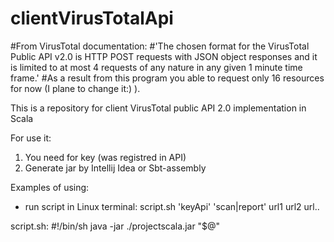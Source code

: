 # clientVirusTotalApi

#From VirusTotal documentation:
#'The chosen format for the VirusTotal Public API v2.0 is HTTP POST requests with JSON object responses and it is limited to at most 4 requests of any nature in any given 1 minute time frame.'
#As a result from this program you able to request only 16 resources for now (I plane to change it:) ).

This is a repository for client VirusTotal public API 2.0 implementation in Scala


For use it:
1. You need for key (was registred in API)
2. Generate jar by Intellij Idea or Sbt-assembly

Examples of using:
- run script in Linux terminal:
script.sh 'keyApi' 'scan|report' url1 url2 url..

script.sh:
#!/bin/sh
java -jar ./projectscala.jar "$@"
